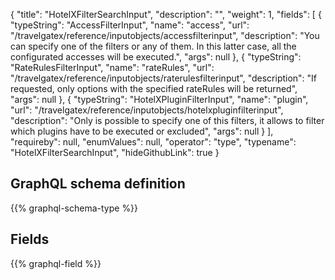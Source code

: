 {
  "title": "HotelXFilterSearchInput",
  "description": "",
  "weight": 1,
  "fields": [
    {
      "typeString": "AccessFilterInput",
      "name": "access",
      "url": "/travelgatex/reference/inputobjects/accessfilterinput",
      "description": "You can specify one of the filters or any of them. In this latter case, all the configurated accesses will be executed.",
      "args": null
    },
    {
      "typeString": "RateRulesFilterInput",
      "name": "rateRules",
      "url": "/travelgatex/reference/inputobjects/raterulesfilterinput",
      "description": "If requested, only options with the specified rateRules will be returned",
      "args": null
    },
    {
      "typeString": "HotelXPluginFilterInput",
      "name": "plugin",
      "url": "/travelgatex/reference/inputobjects/hotelxpluginfilterinput",
      "description": "Only is possible to specify one of this filters, it allows to filter which plugins have to be executed or excluded",
      "args": null
    }
  ],
  "requireby": null,
  "enumValues": null,
  "operator": "type",
  "typename": "HotelXFilterSearchInput",
  "hideGithubLink": true
}
## GraphQL schema definition

{{% graphql-schema-type %}}

## Fields

{{% graphql-field %}}
